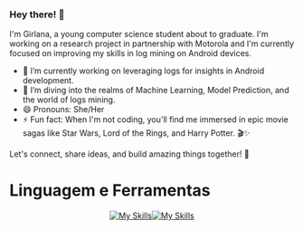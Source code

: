 ### Hey there! 👋

I'm Girlana, a young computer science student about to graduate. I'm working on a research project in partnership with Motorola and I'm currently focused on improving my skills in log mining on Android devices.

- 🔭 I’m currently working on leveraging logs for insights in Android development.
- 🌱 I’m diving into the realms of Machine Learning, Model Prediction, and the world of logs mining.
- 😄 Pronouns: She/Her
- ⚡ Fun fact: When I'm not coding, you'll find me immersed in epic movie sagas like Star Wars, Lord of the Rings, and Harry Potter. 🎬✨

Let's connect, share ideas, and build amazing things together! 🚀

# Linguagem e Ferramentas

</div>


<div align = "center"> 


[![My Skills](https://skillicons.dev/icons?i=css,html,bootstrap,c,cpp&perline=10&theme=light)](https://skillicons.dev)[![My Skills](https://skillicons.dev/icons?i=github,vscode&perline=10&theme=light)](https://skillicons.dev)
 
</div>
